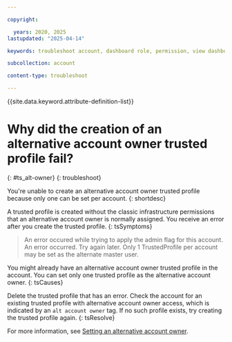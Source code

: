 ```yaml
---

copyright:

  years: 2020, 2025
lastupdated: "2025-04-14"

keywords: troubleshoot account, dashboard role, permission, view dashboard, dashboard

subcollection: account

content-type: troubleshoot

---
```


{{site.data.keyword.attribute-definition-list}}

# Why did the creation of an alternative account owner trusted profile fail?
{: #ts_alt-owner}
{: troubleshoot}

You're unable to create an alternative account owner trusted profile because only one can be set per account.
{: shortdesc}

A trusted profile is created without the classic infrastructure permissions that an alternative account owner is normally assigned. You receive an error after you create the trusted profile.
{: tsSymptoms}

> An error occured while trying to apply the admin flag for this account. An error occurred. Try again later. Only 1 TrustedProfile per account may be set as the alternate master user.

You might already have an alternative account owner trusted profile in the account. You can set only one trusted profile as the alternative account owner.
{: tsCauses}

Delete the trusted profile that has an error. Check the account for an existing trusted profile with alternative account owner access, which is indicated by an `alt account owner` tag. If no such profile exists, try creating the trusted profile again.
{: tsResolve}

For more information, see [Setting an alternative account owner](/docs/account?topic=account-transfer).

